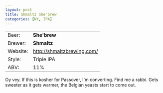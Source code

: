 ```yaml
---
layout: post
title: Shmaltz She'brew
categories: [NY, IPA]
---
```


|          |                              |
|----------|------------------------------|
| Beer:    | __She'brew__                 |
| Brewer:  | __Shmaltz__                  |
| Website: | <http://shmaltzbrewing.com/> |
| Style:   | Triple IPA                   |
| ABV:     | 11%                          |

Oy vey. If this is kosher for Passover, I'm converting. Find me a rabbi. Gets sweeter as it gets warmer, the Belgian yeasts start to come out.
